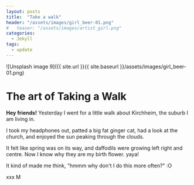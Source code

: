 ```yaml
---
layout: posts
title:  "Take a walk"
header: "/assets/images/girl_beer-01.png"
#   teaser: "/assets/images/artist_girl.png"
categories: 
  - Jekyll
tags:
  - update
---
```


<!-- add an image -->
![Unsplash image 9]({{ site.url }}{{ site.baseurl }}/assets/images/girl_beer-01.png)

<!-- add another image -->
<!-- 
![Unsplash image 10]({{ site.url }}{{ site.baseurl }}/assets/images/horse.jpg)
{: .full} -->

# The art of Taking a Walk 

**Hey friends!** Yesterday I went for a little walk about Kirchheim, the suburb I am living in. 

I took my headphones out, patted a big fat ginger cat, had a look at the church, and enjoyed the sun peaking through the clouds. 

It felt like spring was on its way, and daffodils were growing left right and centre. Now I know why they are my birth flower. yaya! 

It kind of made me think, "hmmm why don't I do this more often?" :O

 xxx M 

